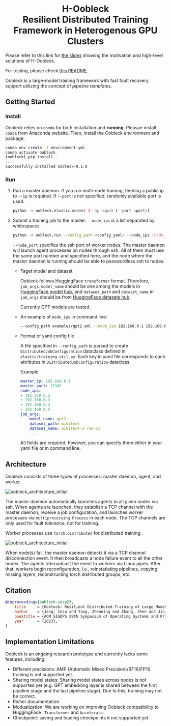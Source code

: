 <h1 align="center">H-Oobleck<br>
Resilient Distributed Training Framework in Heterogenous GPU Clusters</h1>

Please refer to this link for [the slides](https://docs.google.com/presentation/d/1skgLPTybWczZIGMdDnhcwS1yjgV9Ea_mNDyD7gjBMjM/edit?usp=sharing) showing the motivation and high-level solutions of H-Oobleck.

For testing, please check [this README](docs/Oobleck-test-instructions.md).

Oobleck is a large-model training framework with fast fault recovery support utilizing the concept of *pipeline templates*.

## Getting Started

### Install

Oobleck relies on `conda` for both installation and **running**. Pleasae install `conda` from Anaconda website. Then, install the Oobleck environment and package.

```bash
conda env create -f environment.yml
conda activate oobleck
(oobleck) pip install .
...
Successfully installed oobleck-0.1.0
```

### Run

1. Run a master daemon. If you run multi-node training, feeding a public ip to `--ip` is required. If `--port` is not specified, randomly available port is used.
    ```bash
    python -m oobleck.elastic.master (--ip <ip>) (--port <port>)
    ```

2. Submit a training job to the master. `--node_ips` is a list separated by whitespaces.

    ```bash
    python -m oobleck.run --config_path <config_yaml> --node_ips [node_ips] (--node_port <node_port>) --master_ip <master_ip> --master_port <master_port>
    ```

    `--node_port` specifies the ssh port of worker nodes. The master daemon will launch agent processes on nodes through ssh. All of them must use the same port number and specified here, and the node where the master daemon is running should be able to passwordless ssh to nodes.

    - Taget model and dataset

        Oobleck follows HuggingFace `transformer` format. Therefore, `job_args.model_name` should be one among the models in [HuggingFace model hub](https://huggingface.co/models), and `dataset_path` and `dataset_name` in `job_args` should be from [HuggingFace datasets hub](https://huggingface.co/datasets).

        Currently GPT models are tested.

    - An example of `node_ips` in command line:
        ```bash
        --config_path examples/gpt2.yml --node_ips 192.168.0.1 192.168.0.2 192.168.0.3 192.168.0.4 --master_ip ...
        ```

    - Format of yaml config file
    
        A file specified in `--config_path` is parsed to create `DistributedJobConfiguration` dataclass defined in `elastic/training_util.py`.
        Each key in yaml file corresponds to each attributes in `DistributedJobConfiguration` dataclass.

        Example
        ```yaml
        master_ip: 192.168.0.1
        master_port: 12345
        node_ips:
        - 192.168.0.2
        - 192.168.0.3
        - 192.168.0.4
        - 192.168.0.5
        job_args:
            model_name: gpt2
            dataset_path: wikitext
            dataset_name: wikitext-2-raw-v1
            ...
        ```
        All fields are required, however, you can specify them either in your yaml file or in command line.


## Architecture

Oobleck consists of three types of processes: master daemon, agent, and worker.

![oobleck_architecture_initial](docs/assets/img/oobleck_architecture1.jpg)

The master daemon automatically launches agents to all given nodes via ssh.
When agents are launched, they establish a TCP channel with the master daemon, receive a job configuration, and launches worker processes via `multiprocessing.Process` in each node. The TCP channels are only used for fault tolerance, not for training.

Worker processes use `torch.distributed` for distributed training.

![oobleck_architecture_initial](docs/assets/img/oobleck_architecture2.jpg)

When node(s) fail, the master daemon detects it via a TCP channel disconnection event. It then broadcasts a node failure event to all the other nodes.
'the agents rebroadcast the event to workers via Linux pipes. After that, workers begin reconfiguration, i.e., reinstatiating pipelines, copying missing layers, reconstructing torch distributed groups, etc.
## Citation

```bibtex
@inproceedings{oobleck-sosp23,
    title     = {Oobleck: Resilient Distributed Training of Large Models Using Pipeline Templates},
    author    = {Jang, Insu and Yang, Zhenning and Zhang, Zhen and Jin, Xin and Chowdhury, Mosharaf},
    booktitle = {ACM SIGOPS 29th Symposium of Operating Systems and Principles (SOSP '23)},
    year      = {2023},
}
```

## Implementation Limitations
Oobleck is an ongoing research prototype and currently lacks some features, including:

- Different precisions: AMP (Automatic Mixed Precision)/BF16/FP16 training is not supported yet.
- Sharing model states: Sharing model states across nodes is not supported yet (e.g. GPT embedding layer is shared between the first pipeline stage and the last pipeline stage). Due to this, training may not be correct.
- Richer documentation
- Modualization: We are working on improving Oobleck compatibility to HuggingFace `
Transformer` and `Accelerate`.
- Checkpoint: saving and loading checkpoints it not supported yet.
